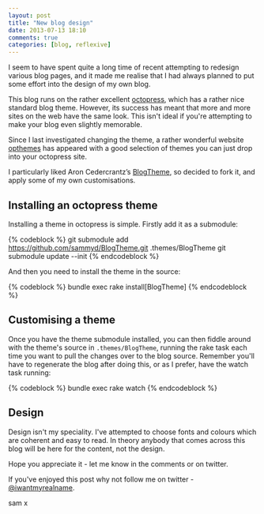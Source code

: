 ```yaml
---
layout: post
title: "New blog design"
date: 2013-07-13 18:10
comments: true
categories: [blog, reflexive]
---
```


I seem to have spent quite a long time of recent attempting to redesign various
blog pages, and it made me realise that I had always planned to put some effort
into the design of my own blog.

<!-- more -->

This blog runs on the rather excellent [octopress](http://octopress.org), which
has a rather nice standard blog theme. However, its success has meant that more
and more sites on the web have the same look. This isn't ideal if you're
attempting to make your blog even slightly memorable.

Since I last investigated changing the theme, a rather wonderful website
[opthemes](http://opthemes.com/) has appeared with a good selection of themes
you can just drop into your octopress site.

I particularly liked Aron Cedercrantz’s [BlogTheme](https://github.com/rastersize/BlogTheme),
so decided to fork it, and apply some of my own customisations.

## Installing an octopress theme

Installing a theme in octopress is simple. Firstly add it as a submodule:

{% codeblock %}
git submodule add https://github.com/sammyd/BlogTheme.git .themes/BlogTheme
git submodule update --init
{% endcodeblock %}

And then you need to install the theme in the source:

{% codeblock %}
bundle exec rake install\[BlogTheme\]
{% endcodeblock %}

## Customising a theme

Once you have the theme submodule installed, you can then fiddle around with the
theme's source in `.themes/BlogTheme`, running the rake task each time you want
to pull the changes over to the blog source. Remember you'll have to regenerate
the blog after doing this, or as I prefer, have the watch task running:

{% codeblock %}
bundle exec rake watch
{% endcodeblock %}

## Design

Design isn't my speciality. I've attempted to choose fonts and colours which are
coherent and easy to read. In theory anybody that comes across this blog will be
here for the content, not the design.

Hope you appreciate it - let me know in the comments or on twitter.

If you've enjoyed this post why not follow me on twitter -
[@iwantmyrealname](https://twitter.com/iwantmyrealname).

sam
x